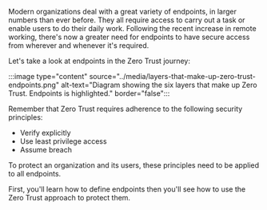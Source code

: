 Modern organizations deal with a great variety of endpoints, in larger numbers than ever before. They all require access to carry out a task or enable users to do their daily work. Following the recent increase in remote working, there's now a greater need for endpoints to have secure access from wherever and whenever it's required.

Let's take a look at endpoints in the Zero Trust journey:

:::image type="content" source="../media/layers-that-make-up-zero-trust-endpoints.png" alt-text="Diagram showing the six layers that make up Zero Trust. Endpoints is highlighted." border="false":::

Remember that Zero Trust requires adherence to the following security principles:

- Verify explicitly
- Use least privilege access
- Assume breach

To protect an organization and its users, these principles need to be applied to all endpoints.

First, you'll learn how to define endpoints then you'll see how to use the Zero Trust approach to protect them.
